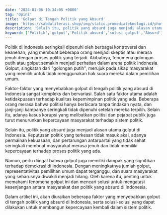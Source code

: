 ```yaml
---
date: '2024-01-06 10:34:05 +0800'
tag: 'Opini'
title: 'Golput di Tengah Politik yang Absurd'
image: 'https://sabdaliterasi.shop/img/static.promediateknologi.id/photo/p1/783/2023/10/05/berita_AparatKeamananPastikanKesiapanSukseskanPemilu2024-3773525499.png'
description: 'Selain itu, politik yang absurd juga menjadi alasan utama golput di Indonesia. Keputusan politik yang terkesan tidak masuk akal, adanya permainan kekuasaan.'
keyword: ['Politik','golput','Politik absurd','solusi golput','Absurd']
---
```

<p>Politik di Indonesia seringkali dipenuhi oleh berbagai kontroversi dan keanehan, yang membuat beberapa orang menjadi skeptis atau merasa jenuh dengan proses politik yang terjadi. Akibatnya, fenomena golongan putih atau golput semakin menjadi perhatian dalam arena politik Indonesia. Golput, singkatan dari "golongan putih", merujuk pada sikap masyarakat yang memilih untuk tidak menggunakan hak suara mereka dalam pemilihan umum.</p><p>Faktor-faktor yang menyebabkan golput di tengah politik yang absurd di Indonesia sangat kompleks dan bervariasi. Salah satu faktor utama adalah ketidakpuasan terhadap kualitas kepemimpinan politik yang ada. Beberapa orang merasa bahwa politisi hanya berbicara tanpa tindakan nyata, dan janji-janji kampanye seringkali tidak dipenuhi setelah mereka terpilih. Selain itu, adanya kasus korupsi yang melibatkan politisi dan pejabat publik juga turut menurunkan kepercayaan masyarakat terhadap sistem politik.</p><p>Selain itu, politik yang absurd juga menjadi alasan utama golput di Indonesia. Keputusan politik yang terkesan tidak masuk akal, adanya permainan kekuasaan, dan pertarungan antarpartai yang tidak sehat seringkali membuat masyarakat merasa jenuh dan tidak memiliki kepercayaan terhadap proses politik yang ada.</p><p>Namun, perlu diingat bahwa golput juga memiliki dampak yang signifikan terhadap demokrasi di Indonesia. Dengan meningkatnya jumlah golput, representativitas pemilihan umum dapat terganggu, dan suara masyarakat yang seharusnya diwakili menjadi hilang. Oleh karena itu, penting untuk memahami fenomena golput ini dan mencari solusi untuk mengatasi kesenjangan antara masyarakat dan politik yang absurd di Indonesia.</p><p>Dalam artikel ini, akan diuraikan beberapa faktor yang menyebabkan golput di tengah politik yang absurd di Indonesia, serta solusi-solusi yang dapat dilakukan untuk membangun kepercayaan kembali dalam sistem politik.</p>